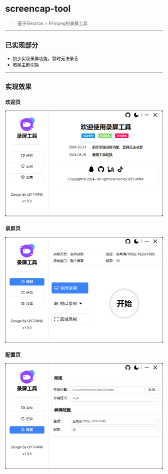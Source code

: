 # screencap-tool

> 基于Electron + FFmpeg的录屏工具

---

## 已实现部分

- 初步实现录屏功能，暂时无法录音
- 暗黑主题切换

---

## 实现效果

### 欢迎页

![Welcome](./doc/screenshots/Welcome.png)

### 录屏页

![Recording](./doc/screenshots/Recording.png)

### 配置页

![Setting](./doc/screenshots/Setting.png)
